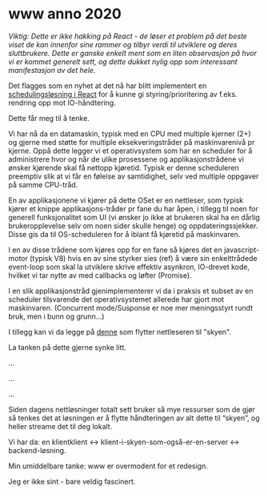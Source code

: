 # www anno 2020

_Viktig: Dette er ikke hakking på React - de løser et problem på det beste viset de kan innenfor sine rammer og tilbyr verdi til utviklere og deres sluttbrukere. Dette er ganske enkelt ment som en liten observasjon på hvor vi er kommet generelt sett, og dette dukket nylig opp som interessant manifestasjon av det hele._

Det flagges som en nyhet at det nå har blitt implementert en [schedulingsløsning i React](https://reactjs.org/docs/concurrent-mode-intro.html) for å kunne gi styring/prioritering av f.eks. rendring opp mot IO-håndtering.

Dette får meg til å tenke.

Vi har nå da en datamaskin, typisk med en CPU med multiple kjerner (2+) og gjerne med støtte for multiple eksekveringstråder på maskinvarenivå pr kjerne. Oppå dette legger vi et operativsystem som har en scheduler for å administrere hvor og når de ulike prosessene og applikasjonstrådene vi ønsker kjørende skal få nettopp kjøretid. Typisk er denne scheduleren preemptiv slik at vi får en følelse av samtidighet, selv ved multiple oppgaver på samme CPU-tråd.

En av applikasjonene vi kjører på dette OSet er en nettleser, som typisk kjører et knippe applikasjons-tråder pr fane du har åpen, i tillegg til noen for generell funksjonalitet som UI (vi ønsker jo ikke at brukeren skal ha en dårlig brukeropplevelse selv om noen sider skulle henge) og oppdateringssjekker. Disse gis da til OS-scheduleren for å iblant få kjøretid på maskinvaren.

I en av disse trådene som kjøres opp for en fane så kjøres det en javascript-motor (typisk V8) hvis en av sine styrker sies (ref) å være sin enkelttrådede event-loop som skal la utviklere skrive effektiv asynkron, IO-drevet kode, hvilket vi tar nytte av med callbacks og løfter (Promise).

I en slik applikasjonstråd gjenimplementerer vi da i praksis et subset av en scheduler tilsvarende det operativsystemet allerede har gjort mot maskinvaren. (Concurrent mode/Susponse er noe mer meningsstyrt rundt bruk, men i bunn og grunn...)

I tillegg kan vi da legge på [denne](https://mightyapp.com/) som flytter nettleseren til "skyen".

La tanken på dette gjerne synke litt.

...

...

...

Siden dagens nettløsninger totalt sett bruker så mye ressurser som de gjør så tenkes det at løsningen er å flytte håndteringen av alt dette til “skyen”, og heller streame det til deg lokalt.

Vi har da: en klientklient <-> klient-i-skyen-som-også-er-en-server <-> backend-løsning.

Min umiddelbare tanke: www er overmodent for et redesign.

Jeg er ikke sint - bare veldig fascinert.

